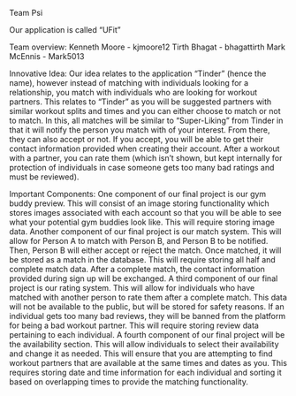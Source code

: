 Team Psi

Our application is called “UFit”

Team overview:
Kenneth Moore - kjmoore12
Tirth Bhagat - bhagattirth
Mark McEnnis - Mark5013

Innovative Idea:
Our idea relates to the application “Tinder” (hence the name), however instead of matching with individuals looking for a relationship, you match with individuals who are looking for workout partners. This relates to “Tinder” as you will be suggested partners with similar workout splits and times and you can either choose to match or not to match. In this, all matches will be similar to “Super-Liking” from Tinder in that it will notify the person you match with of your interest. From there, they can also accept or not. If you accept, you will be able to get their contact information provided when creating their account. After a workout with a partner, you can rate them (which isn’t shown, but kept internally for protection of individuals in case someone gets too many bad ratings and must be reviewed).

Important Components:
One component of our final project is our gym buddy preview. This will consist of an image storing functionality which stores images associated with each account so that you will be able to see what your potential gym buddies look like. This will require storing image data.
Another component of our final project is our match system. This will allow for Person A to match with Person B, and Person B to be notified. Then, Person B will either accept or reject the match. Once matched, it will be stored as a match in the database. This will require storing all half and complete match data. After a complete match, the contact information provided during sign up will be exchanged.
A third component of our final project is our rating system. This will allow for individuals who have matched with another person to rate them after a complete match. This data will not be available to the public, but will be stored for safety reasons. If an individual gets too many bad reviews, they will be banned from the platform for being a bad workout partner. This will require storing review data pertaining to each individual.
A fourth component of our final project will be the availability section. This will allow individuals to select their availability and change it as needed. This will ensure that you are attempting to find workout partners that are available at the same times and dates as you. This requires storing date and time information for each individual and sorting it based on overlapping times to provide the matching functionality.
